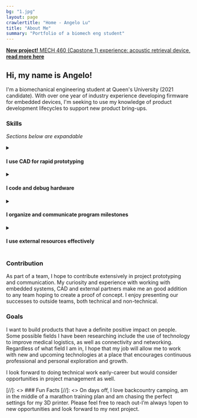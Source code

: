 ```yaml
---
bg: "1.jpg"
layout: page
crawlertitle: "Home - Angelo Lu"
title: "About Me"
summary: "Portfolio of a biomech eng student"
---
```

<div class="new-banner"><a href="/projects/acoustic-retrival/"><b>New project!</b> MECH 460 (Capstone 1) experience: acoustic retrieval device, <b>read more here</b></a></div>

## Hi, my name is Angelo! 

I'm a biomechanical engineering student at Queen's University (2021 candidate). With over one year of industry experience developing firmware for embedded devices, I'm seeking to use my knowledge of product development lifecycles to support new product bring-ups.

### Skills

*Sections below are expandable*
<details>
  <summary markdown="1">
  
#### I use **CAD** for **rapid prototyping**
  </summary>
  <section markdown="1">
Turning doodles on scrap paper into something I can hold in my hands fills me with wonder and pride. I have experience using a variety of CAD software, including Solid Edge, NX and Fusion 360, including animation and basic surfacing.

I'm especially interested in using FFF 3D printers for prototyping. A personal 3D printer has enabled me to take personal "making" to the next level. Through printing various objects, many of my own design, including enclosures, gears, decor and PPE (3D PPE Kingston), I understand how to design and optimize for the use of this technology and am mindful of its limitations.
</section>
</details>
<details>
  <summary markdown="1">
  
#### I **code** and **debug hardware**
  </summary>
  <section markdown="1">
Since learning Java, I've also worked with C++, C#, Python and Javascript at a proficient level. With my familiarity with Java, I was a passionate native Android developer for several years. Having implemented projects with Javascript and JQuery, however, I'm now looking to experiment with React to break free from a specific OS with PWAs that run on (almost) any device. 

Most recently, I worked at Cisco Meraki in Software Platform Engineering where I tinkered with embedded bootloaders and kernels for upcoming networking products. Seeing a new PCBA finally boot using a bootloader I’d built was hugely satisfying.

I was intimately involved in implementing various security technologies in assigned products. These systems rely on peripherals including trust anchors, so communication busses were of upmost interest. I validated SPI, UART, I2C and PCIe busses, among others, powering everything from Serial EEPROMs to PCIe ethernet controllers, both through internal (software) and external (electrical characteristics) means. Notably, I have experience using JTAG tools to debug Intel x86 processors in the server and mobile product families, certain ARM processors and Microchip FPGAs.
</section>
</details>
<details>
  <summary markdown="1">
  
#### I **organize** and **communicate** program milestones
  </summary>
  <section markdown="1">
I enjoy being involved in the planning and aggregation of team work because it increases my scope of understanding in product development. In established orgs, I have recognized and tested improvements to processes and technical systems, then presented these results to both technical and non-technical audiences.

Through design team and work experience, I have experience recording and communicating work using many tools, including Microsoft Teams, Atlassian tools (Jira, Confluence) for Agile and Git/Gerrit for CI.
</section>
</details>
<details>
  <summary markdown="1">
  
#### I use **external resources** effectively
  </summary>
  <section markdown="1">
When given a release goal, I'm able to communicate with engineers, manufacturing teams and vendors to ensure that our deliverables are fully specified and on track. I have experience escalating and working with external FAEs, sales and engineering teams to solve implementation problems while maintaining company confidentiality protocols. Through direct communication with overseas manufacturing teams, I have been able to deliver software that better aligns with their processes and fix problems with greater efficiency. I recognize the power of open source software and have contributed to the testing of community-maintained repositories.
</section>
</details>

### Contribution
As part of a team, I hope to contribute extensively in project prototyping and communication. My curiosity and experience with working with embedded systems, CAD and external partners make me an good addition to any team hoping to create a proof of concept. I enjoy presenting our successes to outside teams, both technical and non-technical.

### Goals
I want to build products that have a definite positive impact on people. Some possible fields I have been researching include the use of technology to improve medical logistics, as well as connectivity and networking. Regardless of what field I am in, I hope that my job will allow me to work with new and upcoming technologies at a place that encourages continuous professional and personal exploration and growth.

I look forward to doing technical work early-career but would consider opportunities in project management as well.

[//]: <> ### Fun Facts
[//]: <> On days off, I love backcountry camping, am in the middle of a marathon training plan and am chasing the perfect settings for my 3D printer. Please feel free to reach out-I’m always !open to new opportunities and look forward to my next project.